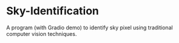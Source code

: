 # Sky-Identification
A program (with Gradio demo) to identify sky pixel using traditional computer vision techniques.
